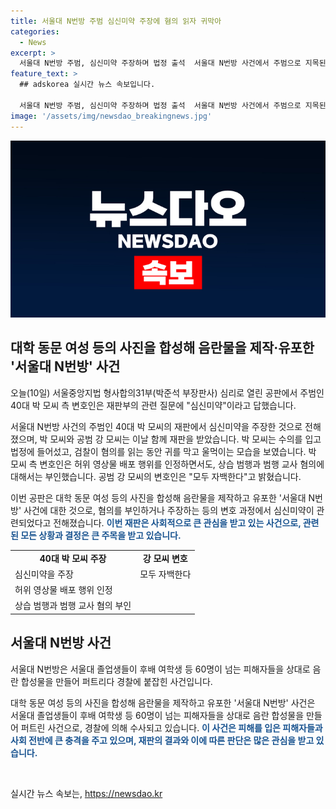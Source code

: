 ```yaml
---
title: 서울대 N번방 주범 심신미약 주장에 혐의 읽자 귀막아
categories:
  - News
excerpt: >
  서울대 N번방 주범, 심신미약 주장하며 법정 출석  서울대 N번방 사건에서 주범으로 지목된 40대 박씨가 심신미약을 주장하며 재판에 출석했습니다. 혐의는 부인하지만 허위 영상물 배포를 인정했으며, 공범 강씨는 자백했습니다. 이 사건은 서울대 졸업생들이 후배 여학생 등을 상대로 음란 합성물을 만들어 유포한 것으로, 피해자는 60명이 넘는 것으로 전해졌습니다.
feature_text: >
  ## adskorea 실시간 뉴스 속보입니다.

  서울대 N번방 주범, 심신미약 주장하며 법정 출석  서울대 N번방 사건에서 주범으로 지목된 40대 박씨가 심신미약을 주장하며 재판에 출석했습니다. 혐의는 부인하지만 허위 영상물 배포를 인정했으며, 공범 강씨는 자백했습니다. 이 사건은 서울대 졸업생들이 후배 여학생 등을 상대로 음란 합성물을 만들어 유포한 것으로, 피해자는 60명이 넘는 것으로 전해졌습니다.
image: '/assets/img/newsdao_breakingnews.jpg'
---
```


<p><img src="/assets/img/newsdao_breakingnews.jpg" alt="adskorea 속보" /></p>

<h2 data-ke-size="size26">대학 동문 여성 등의 사진을 합성해 음란물을 제작·유포한 '서울대 N번방' 사건</h2>

<p data-ke-size="size16">오늘(10일) 서울중앙지법 형사합의31부(박준석 부장판사) 심리로 열린 공판에서 주범인 40대 박 모씨 측 변호인은 재판부의 관련 질문에 "심신미약"이라고 답했습니다.</p>

<p>서울대 N번방 사건의 주범인 40대 박 모씨의 재판에서 심신미약을 주장한 것으로 전해졌으며, 박 모씨와 공범 강 모씨는 이날 함께 재판을 받았습니다. 박 모씨는 수의를 입고 법정에 들어섰고, 검찰이 혐의를 읽는 동안 귀를 막고 울먹이는 모습을 보였습니다. 박 모씨 측 변호인은 허위 영상물 배포 행위를 인정하면서도, 상습 범행과 범행 교사 혐의에 대해서는 부인했습니다. 공범 강 모씨의 변호인은 "모두 자백한다"고 밝혔습니다. </p>

<p>이번 공판은 대학 동문 여성 등의 사진을 합성해 음란물을 제작하고 유포한 '서울대 N번방' 사건에 대한 것으로, 혐의를 부인하거나 주장하는 등의 변호 과정에서 심신미약이 관련되었다고 전해졌습니다. <b><span style="color: #1a5490;">이번 재판은 사회적으로 큰 관심을 받고 있는 사건으로, 관련된 모든 상황과 결정은 큰 주목을 받고 있습니다.</span></b></p>

<table>
  <tr>
    <td style="text-align: center; height: 17px;"><b>40대 박 모씨 주장</b></td>
    <td style="text-align: center; height: 17px;"><b>강 모씨 변호</b></td>
  </tr>
  <tr>
    <td>심신미약을 주장</td>
    <td>모두 자백한다</td>
  </tr>
  <tr>
    <td>허위 영상물 배포 행위 인정</td>
    <td></td>
  </tr>
  <tr>
    <td>상습 범행과 범행 교사 혐의 부인</td>
    <td></td>
  </tr>
</table>

<h2 data-ke-size="size26">서울대 N번방 사건</h2>

<p data-ke-size="size16">서울대 N번방은 서울대 졸업생들이 후배 여학생 등 60명이 넘는 피해자들을 상대로 음란 합성물을 만들어 퍼트리다 경찰에 붙잡힌 사건입니다.</p>

<p>대학 동문 여성 등의 사진을 합성해 음란물을 제작하고 유포한 '서울대 N번방' 사건은 서울대 졸업생들이 후배 여학생 등 60명이 넘는 피해자들을 상대로 음란 합성물을 만들어 퍼트린 사건으로, 경찰에 의해 수사되고 있습니다. <b><span style="color: #1a5490;">이 사건은 피해를 입은 피해자들과 사회 전반에 큰 충격을 주고 있으며, 재판의 결과와 이에 따른 판단은 많은 관심을 받고 있습니다.</span></b> </p>

<p data-ke-size="size16">&nbsp;</p>
실시간 뉴스 속보는, <a href="https://newsdao.kr" rel="dofollow">https://newsdao.kr</a>


